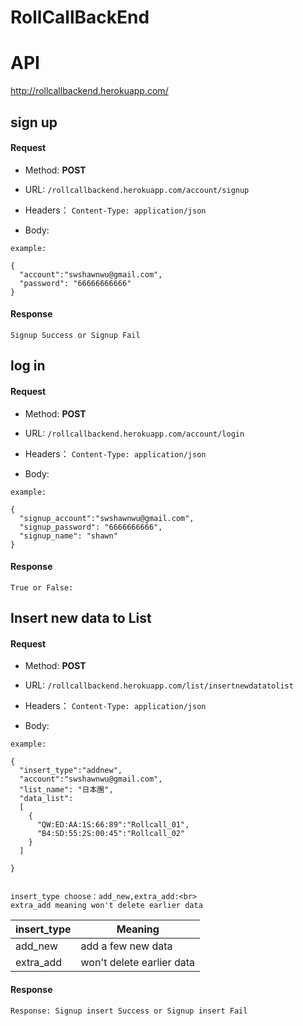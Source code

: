 # RollCallBackEnd

# API
 http://rollcallbackend.herokuapp.com/

## sign up
#### Request
- Method: **POST**
- URL:  ```/rollcallbackend.herokuapp.com/account/signup```
   
- Headers：
    ```Content-Type: application/json```
- Body:
```
example:

{
  "account":"swshawnwu@gmail.com",
  "password": "66666666666"
}
```

#### Response
```
Signup Success or Signup Fail
```




## log in
#### Request
- Method: **POST**
- URL:  ```/rollcallbackend.herokuapp.com/account/login```
   
- Headers：
    ```Content-Type: application/json```
- Body:

```
example:

{
  "signup_account":"swshawnwu@gmail.com",
  "signup_password": "6666666666",
  "signup_name": "shawn"
}
```

#### Response
```
True or False:
```


## Insert new data to List
#### Request
- Method: **POST**
- URL:  ```/rollcallbackend.herokuapp.com/list/insertnewdatatolist```
   
- Headers：
    ```Content-Type: application/json```
- Body:
```
example:

{
  "insert_type":"addnew",
  "account":"swshawnwu@gmail.com",
  "list_name": "日本團",
  "data_list":
  [
    {
      "QW:ED:AA:1S:66:89":"Rollcall_01",
      "B4:SD:55:2S:00:45":"Rollcall_02"
    }
  ] 

}


insert_type choose：add_new,extra_add:<br>
extra_add meaning won't delete earlier data
```
| insert_type | Meaning |
| ------| ------ | 
| add_new | add a few new data | 
| extra_add | won't delete earlier data | 


#### Response
```
Response: Signup insert Success or Signup insert Fail
```
